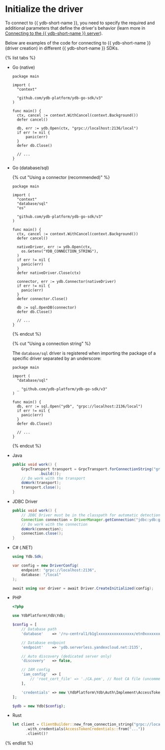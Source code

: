 # Initialize the driver

To connect to {{ ydb-short-name }}, you need to specify the required and additional parameters that define the driver's behavior (learn more in [Connecting to the {{ ydb-short-name }} server](../../concepts/connect.md)).

Below are examples of the code for connecting to {{ ydb-short-name }} (driver creation) in different {{ ydb-short-name }} SDKs.

{% list tabs %}

- Go (native)

  ```golang
  package main

  import (
    "context"

    "github.com/ydb-platform/ydb-go-sdk/v3"
  )

  func main() {
    ctx, cancel := context.WithCancel(context.Background())
    defer cancel()

    db, err := ydb.Open(ctx, "grpc://localhost:2136/local")
    if err != nil {
        panic(err)
    }
    defer db.Close()

    // ...
  }
  ```

- Go (database/sql)

  {% cut "Using a connector (recommended)" %}

    ```golang
    package main

    import (
      "context"
      "database/sql"
      "os"

      "github.com/ydb-platform/ydb-go-sdk/v3"
    )

    func main() {
      ctx, cancel := context.WithCancel(context.Background())
      defer cancel()

      nativeDriver, err := ydb.Open(ctx,
        os.Getenv("YDB_CONNECTION_STRING"),
      )
      if err != nil {
        panic(err)
      }
      defer nativeDriver.Close(ctx)

      connector, err := ydb.Connector(nativeDriver)
      if err != nil {
        panic(err)
      }
      defer connector.Close()

      db := sql.OpenDB(connector)
      defer db.Close()

      // ...
    }
    ```

  {% endcut %}

  {% cut "Using a connection string" %}

  The `database/sql` driver is registered when importing the package of a specific driver separated by an underscore:

  ```golang
  package main

  import (
    "database/sql"

    _ "github.com/ydb-platform/ydb-go-sdk/v3"
  )

  func main() {
    db, err := sql.Open("ydb", "grpc://localhost:2136/local")
    if err != nil {
      panic(err)
    }
    defer db.Close()

    // ...
  }
  ```

  {% endcut %}

- Java

  ```java
  public void work() {
      GrpcTransport transport = GrpcTransport.forConnectionString("grpc://localhost:2136/local")
              .build());
      // Do work with the transport
      doWork(transport);
      transport.close();
  }
  ```

- JDBC Driver

  ```java
  public void work() {
      // JDBC Driver must be in the classpath for automatic detection
      Connection connection = DriverManager.getConnection("jdbc:ydb:grpc://localhost:2136/local");
      // Do work with the connection
      doWork(connection);
      connection.close();
  }
  ```

- C# (.NET)

  ```C#
  using Ydb.Sdk;

  var config = new DriverConfig(
      endpoint: "grpc://localhost:2136",
      database: "/local"
  );

  await using var driver = await Driver.CreateInitialized(config);
  ```

- PHP

  ```php
  <?php

  use YdbPlatform\Ydb\Ydb;

  $config = [
      // Database path
      'database'    => '/ru-central1/b1glxxxxxxxxxxxxxxxx/etn0xxxxxxxxxxxxxxxx',

      // Database endpoint
      'endpoint'    => 'ydb.serverless.yandexcloud.net:2135',

      // Auto discovery (dedicated server only)
      'discovery'   => false,

      // IAM config
      'iam_config'  => [
          // 'root_cert_file' => './CA.pem', // Root CA file (uncomment for dedicated server)
      ],

      'credentials' => new \YdbPlatform\Ydb\Auth\Implement\AccessTokenAuthentication('AAAAAAAAAAAAAAAAAAAAAAAAAAAAAAAAAAAAAAA') // use from reference/ydb-sdk/auth
  ];

  $ydb = new Ydb($config);
  ```

- Rust

  ```rust
  let client = ClientBuilder::new_from_connection_string("grpc://localhost:2136?database=local")?
        .with_credentials(AccessTokenCredentials::from("..."))
        .client()?
  ```

{% endlist %}
